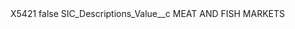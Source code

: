 <?xml version="1.0" encoding="UTF-8"?>
<CustomMetadata xmlns="http://soap.sforce.com/2006/04/metadata" xmlns:xsi="http://www.w3.org/2001/XMLSchema-instance" xmlns:xsd="http://www.w3.org/2001/XMLSchema">
    <label>X5421</label>
    <protected>false</protected>
    <values>
        <field>SIC_Descriptions_Value__c</field>
        <value xsi:type="xsd:string">MEAT AND FISH MARKETS</value>
    </values>
</CustomMetadata>
